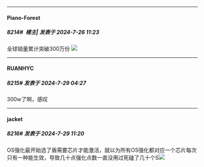 ﻿
*****

####  Piano-Forest  
##### 8214#         楼主| 发表于 2024-7-26 11:23

全球销量累计突破300万份
<img src="https://p.sda1.dev/18/362e68eb69dcdd97153b4957495bcda9/20240726_112205.jpg" referrerpolicy="no-referrer">


*****

####  RUANHYC  
##### 8215#       发表于 2024-7-29 04:27

300w了啊，感叹


*****

####  jacket  
##### 8216#       发表于 2024-7-29 11:20

OS强化最开始选了盾需要芯片才能激活，就以为所有OS强化都对应一个芯片每次只有一种能生效，导致几十点强化点数一直没用过死磕了几十个S<img src="https://static.saraba1st.com/image/smiley/face2017/068.png" referrerpolicy="no-referrer">

